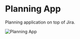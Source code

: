 # Planning App

Planning application on top of Jira.

![Planning App](https://github.com/dhausser/wanderlost/blob/main/public/static/wanderlost.png "Planning App")
